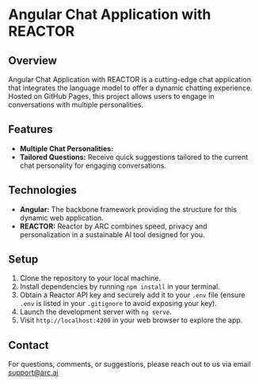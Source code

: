 # Angular Chat Application with REACTOR

## Overview

Angular Chat Application with REACTOR is a cutting-edge chat application that integrates the language model to offer a dynamic chatting experience. Hosted on GitHub Pages, this project allows users to engage in conversations with multiple personalities.
 

## Features

- **Multiple Chat Personalities:**  
- **Tailored Questions:** Receive quick suggestions tailored to the current chat personality for engaging conversations.

## Technologies

- **Angular:** The backbone framework providing the structure for this dynamic web application.
- **REACTOR:** Reactor by ARC combines speed, privacy and personalization in a sustainable AI tool designed for you.


## Setup

1. Clone the repository to your local machine.
2. Install dependencies by running `npm install` in your terminal.
3. Obtain a Reactor API key and securely add it to your `.env` file (ensure `.env` is listed in your `.gitignore` to avoid exposing your key).
4. Launch the development server with `ng serve`.
5. Visit `http://localhost:4200` in your web browser to explore the app.

## Contact

For questions, comments, or suggestions, please reach out to us via email support@arc.ai

